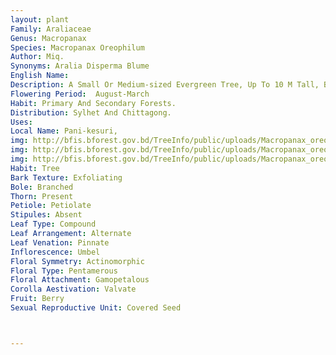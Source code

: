 ```yaml
---
layout: plant
Family: Araliaceae
Genus: Macropanax
Species: Macropanax Oreophilum
Author: Miq.
Synonyms: Aralia Disperma Blume
English Name: 
Description: A Small Or Medium-sized Evergreen Tree, Up To 10 M Tall, Bark Grey, Warty And Somewhat Rough. Leaves Digitately 3-5 Foliolate, Petiole 10-15 Cm Long, Leaflets Oblong Or Elliptic-lanceolate, 10-15 Ã— 3-4 Cm, Rounded To Acute At The Base, Lateral Nerves 6-10 Pairs, Petiolules 1-6 Cm Long. Inflorescence Of Umbel, Racemed On The Branches, Up To 1.7 Cm Across, Terminal One Largest, Lower Ones Smaller, Often Deciduous, Panicles Rusty-stellate Tomentose. Bracts Small, Narrow Lanceolate, Acuminate, Caducous, Bracteoles Few, Deciduous, Pedicels 3-7 Mm Long, Minutely Stellate Pubescent. Flowers About 3 Mm Across, Greenish-yellow, Disk Large, Broadly Conical. Stamens 5. Ovary 2-celled, Styles 2, United, Persistent. Fruits About 7 Mm Long, Ovoid, Crowned By The Persistent Style.
Flowering Period:  August-March
Habit: Primary And Secondary Forests.
Distribution: Sylhet And Chittagong.
Uses: 
Local Name: Pani-kesuri, 
img: http://bfis.bforest.gov.bd/TreeInfo/public/uploads/Macropanax_oreophilum.JPG
img: http://bfis.bforest.gov.bd/TreeInfo/public/uploads/Macropanax_oreophilum1.jpg
img: http://bfis.bforest.gov.bd/TreeInfo/public/uploads/Macropanax_oreophilum2.jpg
Habit: Tree
Bark Texture: Exfoliating
Bole: Branched
Thorn: Present
Petiole: Petiolate
Stipules: Absent
Leaf Type: Compound
Leaf Arrangement: Alternate
Leaf Venation: Pinnate
Inflorescence: Umbel
Floral Symmetry: Actinomorphic
Floral Type: Pentamerous
Floral Attachment: Gamopetalous
Corolla Aestivation: Valvate
Fruit: Berry
Sexual Reproductive Unit: Covered Seed



---
```


